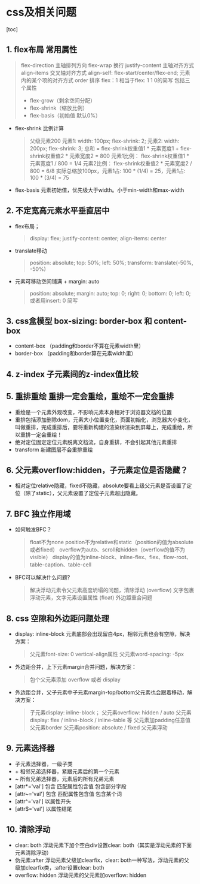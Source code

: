 # css及相关问题
[toc]
## 1. flex布局 常用属性
> flex-direction 主轴排列方向
> flex-wrap 换行 
> justify-content 主轴对齐方式
> align-items  交叉轴对齐方式
> align-self: flex-start/center/flex-end; 元素内的某个项的对齐方式
> order 排序
> flex：1 相当于flex: 1 1 0的简写 包括三个属性 
  > * flex-grow（剩余空间分配）
  > * flex-shrink（缩放比例）
  > * flex-basis（初始值 默认0%）
  * flex-shrink 比例计算
    > 父级元素200
    > 元素1: width: 100px; flex-shrink: 2;
    > 元素2: width: 200px; flex-shrink: 3;
    > 总和 = flex-shrink权重值1 * 元素宽度1 + flex-shrink权重值2 * 元素宽度2 = 800
    > 元素1比例： flex-shrink权重值1 * 元素宽度1 / 800 = 1/4
    > 元素2比例： flex-shrink权重值2 * 元素宽度2 / 800 = 6/8
    > 实际总缩放100px，元素1占: 100 * (1/4) = 25，元素1占: 100 * (3/4) = 75

  * flex-basis 元素初始值，优先级大于width。小于min-width和max-width
  
## 2. 不定宽高元素水平垂直居中
  * flex布局；
    > display: flex; justify-content: center; align-items: center
  * translate移动
    > position: absolute; top: 50%; left: 50%; transform: translate(-50%, -50%)
  * 元素可移动空间铺满 + margin: auto
    > position: absolute; margin: auto; top: 0; right: 0; bottom: 0; left: 0; 或者用insert: 0 简写

## 3. css盒模型 box-sizing: border-box 和 content-box
  * content-box  （padding和border不算在元素width里）
  * border-box   （padding和border算在元素width里）

## 4. z-index 子元素间的z-index值比较

## 5. 重排重绘 重排一定会重绘，重绘不一定会重排
  * 重绘是一个元素外观改变，不影响元素本身相对于浏览器文档的位置
  * 重排包括添加删除dom，元素大小位置变化，页面初始化，浏览器大小变化，叫做重排，完成重排后，要将重新构建的渲染树渲染到屏幕上，完成重绘，所以重排一定会重绘！
  * 绝对定位固定定位元素脱离文档流，自身重排，不会引起其他元素重排
  * transform 新建图层不会重排重绘

## 6. 父元素overflow:hidden，子元素定位是否隐藏？
  * 相对定位relative隐藏，fixed不隐藏，absolute要看上级父元素是否设置了定位（除了static），父元素设置了定位子元素超出隐藏。

## 7. BFC 独立作用域
  * 如何触发BFC？
    > float不为none
    > position不为relative和static（position的值为absolute或者fixed）
    > overflow为auto、scroll和hidden（overflow的值不为visible）
    > display的值为inline-block、inline-flex、flex、flow-root、table-caption、table-cell

  * BFC可以解决什么问题?
    > 解决浮动元素令父元素高度坍塌的问题，清除浮动 (overflow)
    > 文字包裹浮动元素，文字元素设置属性 (float)
    > 外边距重合问题

## 8. css 空隙和外边距问题处理
  * display: inline-block 元素底部会出现留白4px，相邻元素也会有空隙，解决方案：
    > 父元素font-size: 0
    > vertical-align属性
    > 父元素word-spacing: -5px

  * 外边距合并，上下元素margin合并问题，解决方案：
    > 包个父元素添加 overflow 或者 display

  * 外边距合并，父子元素中子元素margin-top/bottom父元素也会跟着移动，解决方案：
    > 子元素display: inline-block；
    > 父元素overflow: hidden / auto
    > 父元素display: flex / inline-block / inline-table 等
    > 父元素加padding任意值
    > 父元素border
    > 父元素position: absolute / fixed
    > 父元素浮动

## 9. 元素选择器
  * 子元素选择器，一级子类
  * \+ 相邻兄弟选择器，紧跟元素后的第一个元素
  * ~ 所有兄弟选择器，元素后的所有兄弟元素
  * [attr*='val'] 包含   匹配属性包含值 包含部分字段
  * [attr~='val'] 包含   匹配属性包含值 包含某个词
  * [attr^='val'] 以属性开头
  * [attr$='val'] 以属性结尾

## 10. 清除浮动
  * clear: both 浮动元素下加个空白div设置clear: both（其实是浮动元素的下面元素清除浮动）
  * 伪元素:after 浮动元素父级加clearfix，clear: both一种写法，浮动元素的父级加clearfix类，:after设置clear: both
  * overflow: hidden 浮动元素的父元素加overflow: hidden